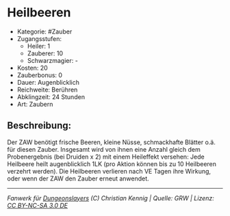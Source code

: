 # Heilbeeren  
- Kategorie: #Zauber  
- Zugangsstufen:  
  - Heiler: 1  
  - Zauberer: 10  
  - Schwarzmagier: -  
- Kosten: 20  
- Zauberbonus: 0  
- Dauer: Augenblicklich  
- Reichweite: Berühren  
- Abklingzeit: 24 Stunden  
- Art: Zaubern     

## Beschreibung:
Der ZAW benötigt frische Beeren, kleine Nüsse, schmackhafte Blätter o.ä. für diesen Zauber. Insgesamt wird von ihnen eine Anzahl gleich dem Probenergebnis (bei Druiden x 2) mit einem Heileffekt versehen: Jede Heilbeere heilt augenblicklich 1LK (pro Aktion können bis zu 10 Heilbeeren verzehrt werden). Die Heilbeeren verlieren nach VE Tagen ihre Wirkung, oder wenn der ZAW den Zauber erneut anwendet.


___
*Fanwerk für [Dungeonslayers](https://www.dungeonslayers.net/) (C) Christian Kennig | Quelle: GRW | Lizenz: [CC BY-NC-SA 3.0 DE](https://creativecommons.org/licenses/by-nc-sa/3.0/de/)*